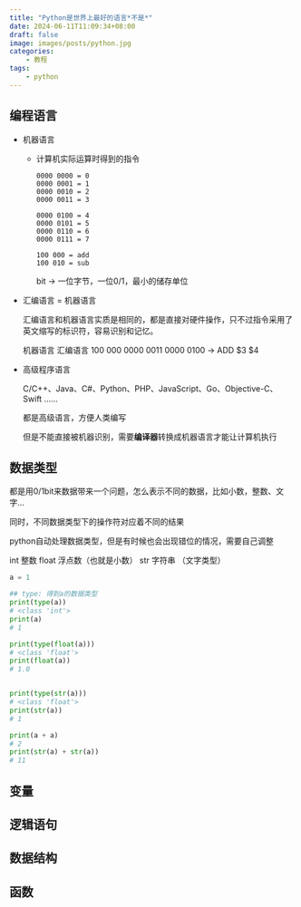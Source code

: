 ```yaml
---
title: "Python是世界上最好的语言*不是*"
date: 2024-06-11T11:09:34+08:00
draft: false
image: images/posts/python.jpg
categories:
    - 教程
tags:
    - python
---
```


## 编程语言

- 机器语言

  - 计算机实际运算时得到的指令

    ```
    0000 0000 = 0
    0000 0001 = 1
    0000 0010 = 2
    0000 0011 = 3

    0000 0100 = 4
    0000 0101 = 5
    0000 0110 = 6
    0000 0111 = 7

    100 000 = add
    100 010 = sub
    ```

    bit -> 一位字节，一位0/1，最小的储存单位

- 汇编语言 = 机器语言

    汇编语言和机器语言实质是相同的，都是直接对硬件操作，只不过指令采用了英文缩写的标识符，容易识别和记忆。

    机器语言                       汇编语言
    100 000 0000 0011 0000 0100 -> ADD $3 $4


- 高级程序语言

    C/C++、Java、C#、Python、PHP、JavaScript、Go、Objective-C、Swift ……

    都是高级语言，方便人类编写

    但是不能直接被机器识别，需要**编译器**转换成机器语言才能让计算机执行


## 数据类型

都是用0/1bit来数据带来一个问题，怎么表示不同的数据，比如小数，整数、文字...

同时，不同数据类型下的操作符对应着不同的结果

python自动处理数据类型，但是有时候也会出现错位的情况，需要自己调整

int 整数
float 浮点数（也就是小数）
str 字符串 （文字类型）


```python
a = 1

## type: 得到a的数据类型
print(type(a))
# <class 'int'>
print(a)
# 1

print(type(float(a)))
# <class 'float'>
print(float(a))
# 1.0


print(type(str(a)))
# <class 'float'>
print(str(a))
# 1

print(a + a)
# 2
print(str(a) + str(a))
# 11
```


## 变量



## 逻辑语句


## 数据结构


## 函数

